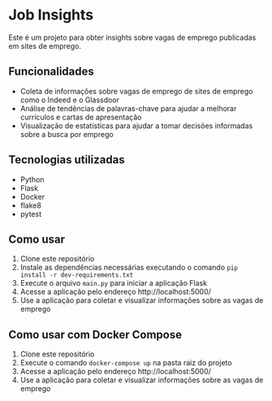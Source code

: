 # Job Insights
Este é um projeto para obter insights sobre vagas de emprego publicadas em sites de emprego.

## Funcionalidades
- Coleta de informações sobre vagas de emprego de sites de emprego como o Indeed e o Glassdoor
- Análise de tendências de palavras-chave para ajudar a melhorar currículos e cartas de apresentação
- Visualização de estatísticas para ajudar a tomar decisões informadas sobre a busca por emprego

## Tecnologias utilizadas
- Python
- Flask
- Docker
- flake8
- pytest

## Como usar
1. Clone este repositório
2. Instale as dependências necessárias executando o comando `pip install -r dev-requirements.txt`
3. Execute o arquivo `main.py` para iniciar a aplicação Flask
4. Acesse a aplicação pelo endereço http://localhost:5000/
5. Use a aplicação para coletar e visualizar informações sobre as vagas de emprego

## Como usar com Docker Compose
1. Clone este repositório
2. Execute o comando `docker-compose up` na pasta raiz do projeto
3. Acesse a aplicação pelo endereço http://localhost:5000/
4. Use a aplicação para coletar e visualizar informações sobre as vagas de emprego
